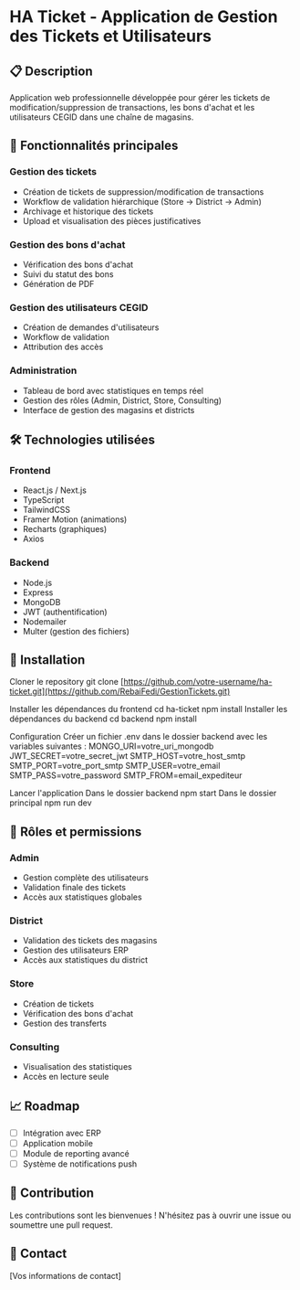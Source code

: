 # HA Ticket - Application de Gestion des Tickets et Utilisateurs

## 📋 Description
Application web professionnelle développée pour gérer les tickets de modification/suppression de transactions, les bons d'achat et les utilisateurs CEGID dans une chaîne de magasins.

## 🚀 Fonctionnalités principales

### Gestion des tickets
- Création de tickets de suppression/modification de transactions
- Workflow de validation hiérarchique (Store → District → Admin)
- Archivage et historique des tickets
- Upload et visualisation des pièces justificatives

### Gestion des bons d'achat
- Vérification des bons d'achat
- Suivi du statut des bons
- Génération de PDF

### Gestion des utilisateurs CEGID
- Création de demandes d'utilisateurs
- Workflow de validation
- Attribution des accès

### Administration
- Tableau de bord avec statistiques en temps réel
- Gestion des rôles (Admin, District, Store, Consulting)
- Interface de gestion des magasins et districts

## 🛠 Technologies utilisées

### Frontend
- React.js / Next.js
- TypeScript
- TailwindCSS
- Framer Motion (animations)
- Recharts (graphiques)
- Axios

### Backend
- Node.js
- Express
- MongoDB
- JWT (authentification)
- Nodemailer
- Multer (gestion des fichiers)

## 🔧 Installation
Cloner le repository
git clone [https://github.com/votre-username/ha-ticket.git](https://github.com/RebaiFedi/GestionTickets.git)

Installer les dépendances du frontend
cd ha-ticket
npm install
Installer les dépendances du backend
cd backend
npm install

Configuration
Créer un fichier .env dans le dossier backend avec les variables suivantes :
MONGO_URI=votre_uri_mongodb
JWT_SECRET=votre_secret_jwt
SMTP_HOST=votre_host_smtp
SMTP_PORT=votre_port_smtp
SMTP_USER=votre_email
SMTP_PASS=votre_password
SMTP_FROM=email_expediteur

Lancer l'application
Dans le dossier backend
npm start
Dans le dossier principal
npm run dev


## 🔐 Rôles et permissions

### Admin
- Gestion complète des utilisateurs
- Validation finale des tickets
- Accès aux statistiques globales

### District
- Validation des tickets des magasins
- Gestion des utilisateurs ERP
- Accès aux statistiques du district

### Store
- Création de tickets
- Vérification des bons d'achat
- Gestion des transferts

### Consulting
- Visualisation des statistiques
- Accès en lecture seule

## 📈 Roadmap
- [ ] Intégration avec ERP
- [ ] Application mobile
- [ ] Module de reporting avancé
- [ ] Système de notifications push

## 👥 Contribution
Les contributions sont les bienvenues ! N'hésitez pas à ouvrir une issue ou soumettre une pull request.

## 📧 Contact
[Vos informations de contact]
